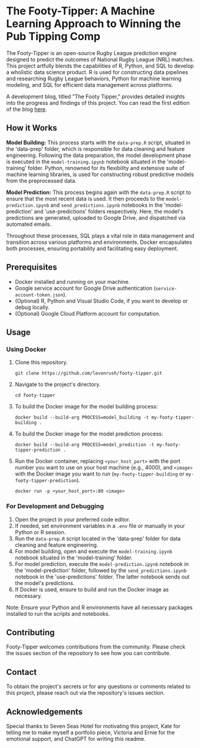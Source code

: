 # The Footy-Tipper: A Machine Learning Approach to Winning the Pub Tipping Comp

The Footy-Tipper is an open-source Rugby League prediction engine designed to predict the outcomes of National Rugby League (NRL) matches. This project artfully blends the capabilities of R, Python, and SQL to develop a wholistic data science product. R is used for constructing data pipelines and researching Rugby League behaviors, Python for machine learning modeling, and SQL for efficient data management across platforms.

A development blog, titled "The Footy Tipper," provides detailed insights into the progress and findings of this project. You can read the first edition of the blog [here](https://medium.com/@levonrush/the-footy-tipper-a-machine-learning-approach-to-winning-the-pub-tipping-comp-dc07a7325292).

## How it Works

**Model Building:** This process starts with the `data-prep.R` script, situated in the 'data-prep' folder, which is responsible for data cleaning and feature engineering. Following the data preparation, the model development phase is executed in the `model-training.ipynb` notebook situated in the 'model-training' folder. Python, renowned for its flexibility and extensive suite of machine learning libraries, is used for constructing robust predictive models from the preprocessed data.

**Model Prediction:** This process begins again with the `data-prep.R` script to ensure that the most recent data is used. It then proceeds to the `model-prediction.ipynb` and `send_predictions.ipynb` notebooks in the 'model-prediction' and 'use-predictions' folders respectively. Here, the model's predictions are generated, uploaded to Google Drive, and dispatched via automated emails.

Throughout these processes, SQL plays a vital role in data management and transition across various platforms and environments. Docker encapsulates both processes, ensuring portability and facilitating easy deployment.

## Prerequisites

- Docker installed and running on your machine.
- Google service account for Google Drive authentication (`service-account-token.json`).
- (Optional) R, Python and Visual Studio Code, if you want to develop or debug locally.
- (Optional) Google Cloud Platform account for computation.

## Usage

### Using Docker

1. Clone this repository.
    ```
    git clone https://github.com/levonrush/footy-tipper.git
    ```

2. Navigate to the project's directory.
    ```
    cd footy-tipper
    ```

3. To build the Docker image for the model building process:
    ```
    docker build --build-arg PROCESS=model_building -t my-footy-tipper-building .
    ```

4. To build the Docker image for the model prediction process:
    ```
    docker build --build-arg PROCESS=model_prediction -t my-footy-tipper-prediction .
    ```

5. Run the Docker container, replacing `<your_host_port>` with the port number you want to use on your host machine (e.g., 4000), and `<image>` with the Docker image you want to run (`my-footy-tipper-building` or `my-footy-tipper-prediction`).
    ```
    docker run -p <your_host_port>:80 <image>
    ```

### For Development and Debugging

1. Open the project in your preferred code editor.
2. If needed, set environment variables in a `.env` file or manually in your Python or R session.
3. Run the `data-prep.R` script located in the 'data-prep' folder for data cleaning and feature engineering.
4. For model building, open and execute the `model-training.ipynb` notebook situated in the 'model-training' folder.
5. For model prediction, execute the `model-prediction.ipynb` notebook in the 'model-prediction' folder, followed by the `send_predictions.ipynb` notebook in the 'use-predictions' folder. The latter notebook sends out the model's predictions.
6. If Docker is used, ensure to build and run the Docker image as necessary.

Note: Ensure your Python and R environments have all necessary packages installed to run the scripts and notebooks.

## Contributing

Footy-Tipper welcomes contributions from the community. Please check the issues section of the repository to see how you can contribute.

## Contact

To obtain the project's secrets or for any questions or comments related to this project, please reach out via the repository's issues section.

## Acknowledgements
Special thanks to Seven Seas Hotel for motivating this project, Kate for telling me to make myself a portfolio piece, Victoria and Ernie for the emotional support, and ChatGPT for writing this readme.
